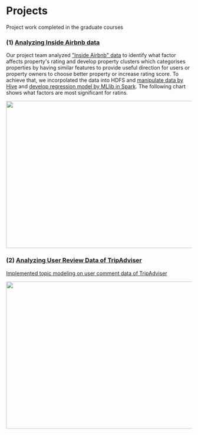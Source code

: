 # Projects
Project work completed in the graduate courses

<h3>(1) <a href= "https://github.com/tnmasui/Projects/tree/master/InsideAirbnb" >Analyzing Inside Airbnb data</a></h3>

Our project team analyzed <a href="http://insideairbnb.com/get-the-data.html">"Inside Airbnb" data</a> to identify what factor affects property's rating and develop property clusters which categorises properties by having similar features to provide useful direction for users or property owners to choose better property or increase rating score. To achieve that, we incorpolated the data into HDFS and <a href= "https://github.com/tnmasui/Projects/blob/master/InsideAirbnb/Create_table_forRegression.hql">manipulate data by Hive</a> and <a href= "https://github.com/tnmasui/Projects/blob/master/InsideAirbnb/Regression_MLlib_Scala.txt">develop regression model by MLlib in Spark</a>. The following chart shows what factors are most significant for ratins. 

<img src="https://github.com/tnmasui/Projects/blob/master/InsideAirbnb/airbnb.jpg" height="400" width="700">

<h3>(2) <a href= "https://github.com/tnmasui/Projects/tree/master/TripAdviser" >Analyzing User Review Data of TripAdviser</a></h3>

<a href= "https://github.com/tnmasui/Projects/blob/master/TripAdviser/TripAdviser_TopicModeling.Rmd">Implemented topic modeling on user comment data of TripAdviser</a>

<img src="https://github.com/tnmasui/Projects/blob/master/TripAdviser/Img_TripAdviser.jpg" height="400" width="700">
